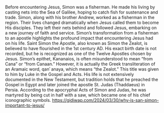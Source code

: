 Before encountering Jesus, Simon was a fisherman. He made his living by casting nets into the Sea of Galilee, hoping to catch fish for sustenance and trade. Simon, along with his brother Andrew, worked as a fisherman in the region. Their lives changed dramatically when Jesus called them to become His disciples. They left their nets behind and followed Jesus, embarking on a new journey of faith and service. Simon’s transformation from a fisherman to an apostle highlights the profound impact that encountering Jesus had on his life.
Saint Simon the Apostle, also known as Simon the Zealot, is believed to have flourished in the 1st century AD. His exact birth date is not recorded, but he is recognized as one of the Twelve Apostles chosen by Jesus. Simon’s epithet, Kananaios, is often misunderstood to mean “from Cana” or “from Canaan.” However, it is actually the Greek transliteration of an Aramaic word, qanʾ anaya, which means “the Zealot.” This title was given to him by Luke in the Gospel and Acts. His life is not extensively documented in the New Testament, but tradition holds that he preached the Gospel in Egypt and later joined the apostle St. Judas (Thaddaeus) in Persia. According to the apocryphal Acts of Simon and Judas, he was martyred by being cut in half with a saw, which became one of his chief iconographic symbols.
https://gidiwap.com/2024/03/30/why-is-san-simon-important-to-jesus/
